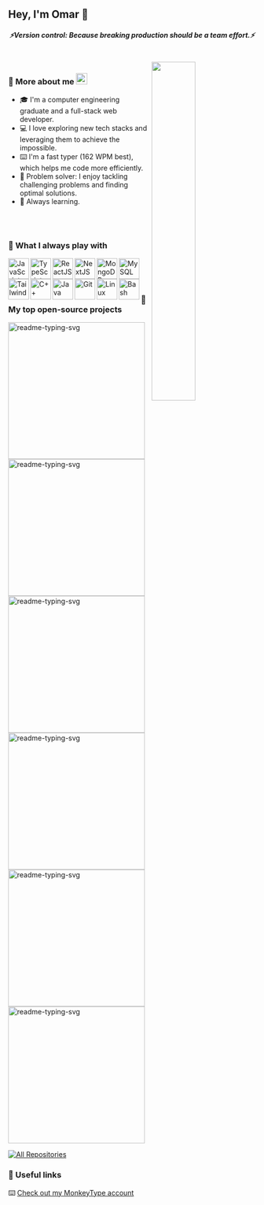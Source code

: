 ## Hey, I'm Omar 👋
 
<h5 align="center">
  <i>⚡️Version control: Because breaking production should be a team effort.⚡️</i>
</h5>
<br/>
<img src="https://media1.tenor.com/m/QUdqYaj8dNYAAAAC/rick-and-morty-rick.gif" width="42%" alt="" align="right"/>

### 🚀 More about me <img src="https://media.giphy.com/media/WUlplcMpOCEmTGBtBW/giphy.gif" height="23px">
<ul>
  <li>🎓 I'm a computer engineering graduate and a full-stack web developer.</li>
  <li>💻 I love exploring new tech stacks and leveraging them to achieve the impossible.</li>
  <li>⌨️ I'm a fast typer (162 WPM best), which helps me code more efficiently.</li>
  <li>🧩 Problem solver: I enjoy tackling challenging problems and finding optimal solutions.</li>
  <li>🌱 Always learning.</li>
</ul>
<br/>
<br/>

### 🔨 What I always play with
<a href="https://www.javascript.com/" target="_blank">
  <img src="https://cdn.jsdelivr.net/gh/devicons/devicon@latest/icons/javascript/javascript-original.svg" title="JavaScript" alt="JavaScript" height="42px" align="left" />
</a> 
<a href="https://www.typescriptlang.org" target="_blank">
  <img src="https://cdn.jsdelivr.net/gh/devicons/devicon@latest/icons/typescript/typescript-original.svg" title="TypeScript" alt="TypeScript" height="42px" align="left" />
</a> 
<a href="https://react.dev/" target="_blank">
  <img src="https://cdn.jsdelivr.net/gh/devicons/devicon@latest/icons/react/react-original.svg" title="ReactJS" alt="ReactJS" height="42px" align="left" />
</a> 
<a href="https://nextjs.org/" target="_blank">
  <img src="https://cdn.jsdelivr.net/gh/devicons/devicon@latest/icons/nextjs/nextjs-original.svg" title="NextJS" alt="NextJS" height="42px" align="left" />
</a> 
<a href="https://www.mongodb.com/" target="_blank">
  <img src="https://cdn.jsdelivr.net/gh/devicons/devicon@latest/icons/mongodb/mongodb-original.svg" title="MongoDB" alt="MongoDB" height="42px" align="left" />
</a> 
<a href="https://www.mysql.com/" target="_blank">
  <img src="https://cdn.jsdelivr.net/gh/devicons/devicon@latest/icons/mysql/mysql-original-wordmark.svg" title="MySQL" alt="MySQL" height="42px" align="left" />
</a> 
<a href="https://tailwindcss.com/" target="_blank">
  <img src="https://cdn.jsdelivr.net/gh/devicons/devicon@latest/icons/tailwindcss/tailwindcss-original.svg" title="Tailwind" alt="Tailwind" height="42px" align="left" />
</a> 
<a href="https://isocpp.org/" target="_blank">
  <img src="https://cdn.jsdelivr.net/gh/devicons/devicon@latest/icons/cplusplus/cplusplus-plain.svg" title="C++" alt="C++" height="42px" align="left" />
</a> 
<a href="https://www.java.com/" target="_blank">
  <img src="https://cdn.jsdelivr.net/gh/devicons/devicon@latest/icons/java/java-original.svg" title="Java" alt="Java" height="42px" align="left" />
</a> 
<a href="https://git-scm.com/" target="_blank">
  <img src="https://cdn.jsdelivr.net/gh/devicons/devicon@latest/icons/git/git-original.svg" title="Git" alt="Git" height="42px" align="left" />
</a> 
<a href="https://www.kernel.org/" target="_blank">
  <img src="https://cdn.jsdelivr.net/gh/devicons/devicon@latest/icons/linux/linux-original.svg" title="Linux" alt="Linux" height="42px" align="left" />
</a> 
<a href="https://www.gnu.org/software/bash/" target="_blank">
  <img src="https://cdn.jsdelivr.net/gh/devicons/devicon@latest/icons/bash/bash-original.svg" title="Bash" alt="Bash" height="42px" align="left" />
</a>

<br/>
<br/>
<br/>

### 📘 My top open-source projects
<p align="left">
 <a href="https://github.com/herbqwi/restaurant-review-fe"><img width="278" src="https://denvercoder1-github-readme-stats.vercel.app/api/pin/?username=herbqwi&repo=restaurant-review-fe&theme=react&bg_color=1F222E&title_color=F85D7F&hide_border=true&icon_color=F8D866&show_icons=false" alt="readme-typing-svg"></a>
 <a href="https://github.com/herbqwi/restanraut-review-be"><img width="278" src="https://denvercoder1-github-readme-stats.vercel.app/api/pin/?username=herbqwi&repo=restanraut-review-be&theme=react&bg_color=1F222E&title_color=F85D7F&hide_border=true&icon_color=F8D866&show_icons=false" alt="readme-typing-svg"></a>
 <a href="https://github.com/herbqwi/productive"><img width="278" src="https://denvercoder1-github-readme-stats.vercel.app/api/pin/?username=herbqwi&repo=productive&theme=react&bg_color=1F222E&title_color=F85D7F&hide_border=true&icon_color=F8D866&show_icons=false" alt="readme-typing-svg"></a>
 <a href="https://github.com/herbqwi/hv-fe"><img width="278" src="https://denvercoder1-github-readme-stats.vercel.app/api/pin/?username=herbqwi&repo=hv-fe&theme=react&bg_color=1F222E&title_color=F85D7F&hide_border=true&icon_color=F8D866&show_icons=false" alt="readme-typing-svg"></a>
 <a href="https://github.com/herbqwi/HMC-RPvP"><img width="278" src="https://denvercoder1-github-readme-stats.vercel.app/api/pin/?username=herbqwi&repo=HMC-RPvP&theme=react&bg_color=1F222E&title_color=F85D7F&hide_border=true&icon_color=F8D866&show_icons=false" alt="readme-typing-svg"></a>
 <a href="https://github.com/herbqwi/THMC-Punishments"><img width="278" src="https://denvercoder1-github-readme-stats.vercel.app/api/pin/?username=herbqwi&repo=THMC-Punishments&theme=react&bg_color=1F222E&title_color=F85D7F&hide_border=true&icon_color=F8D866&show_icons=false" alt="readme-typing-svg"></a>
</p>

<a href="https://github.com/herbqwi?tab=repositories&sort=stargazers"><img alt="All Repositories" title="All Repositories" src="https://custom-icon-badges.demolab.com/badge/-Click%20Here%20For%20All%20My%20Repos-1F222E?style=for-the-badge&logoColor=white&logo=repo"/></a>


###  🔗 Useful links
⌨️ <a href="https://monkeytype.com/profile/omar-herbawi">Check out my MonkeyType account</a>
